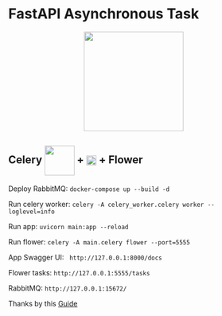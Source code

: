 # FastAPI Asynchronous Task

<p align="center">
    <img height=200 src="https://fastapi.tiangolo.com/img/logo-margin/logo-teal.png" align='center'>
</p>

## Celery <img height=60 src="https://docs.celeryq.dev/en/stable/_static/celery_512.png" align='center'> + <img height=20 src="https://www.rabbitmq.com/img/logo-rabbitmq.svg" align='center'> + Flower

Deploy RabbitMQ: `docker-compose up --build -d`

Run celery worker: `celery -A celery_worker.celery worker --loglevel=info`

Run app: `uvicorn main:app --reload`

Run flower: `celery -A main.celery flower --port=5555`

App Swagger UI: ` http://127.0.0.1:8000/docs`

Flower tasks: `http://127.0.0.1:5555/tasks`

RabbitMQ: `http://127.0.0.1:15672/`

Thanks by this [Guide](https://medium.com/thelorry-product-tech-data/celery-asynchronous-task-queue-with-fastapi-flower-monitoring-tool-e7135bd0479f)